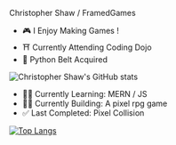 Christopher Shaw / FramedGames
- 🎮 I Enjoy Making Games !
- ⛩ Currently Attending Coding Dojo
- 🐍  Python Belt Acquired

![Christopher Shaw's GitHub stats](https://github-readme-stats.vercel.app/api?username=FramedGames1&show_icons=true&theme=gotham)

- 👨‍🏫 Currently Learning: MERN / JS
- 👨‍💻 Currently Building: A pixel rpg game
- ✅ Last Completed: Pixel Collision

[![Top Langs](https://github-readme-stats.vercel.app/api/top-langs/?username=FramedGames1&layout=compact&show_icons=true&theme=gotham)](https://github.com/anuraghazra/github-readme-stats)

<!--
**FramedGames1/FramedGames1** is a ✨ _special_ ✨ repository because its `README.md` (this file) appears on your GitHub profile.

Here are some ideas to get you started:

- 🔭 I’m currently working on ...
- 🌱 I’m currently learning ...
- 👯 I’m looking to collaborate on ...
- 🤔 I’m looking for help with ...
- 💬 Ask me about ...
- 📫 How to reach me: ...
- 😄 Pronouns: ...
- ⚡ Fun fact: ...
-->
